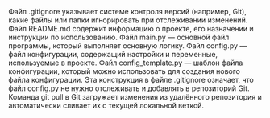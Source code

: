 Файл .gitignore указывает системе контроля версий (например, Git), какие файлы или папки игнорировать при отслеживании изменений. 
Файл README.md содержит информацию о проекте, его назначении и инструкции по использованию.
Файл main.py — основной файл программы, который выполняет основную логику.
Файл config.py — файл конфигурации, содержащий настройки и переменные, используемые в проекте.
Файл config_template.py — шаблон файла конфигурации, который можно использовать для создания нового файла конфигурации. 
Эта конструкция в файле .gitignore означает, что файл config.py не нужно отслеживать и добавлять в репозиторий Git. 
Команда git pull в Git загружает изменения из удалённого репозитория и автоматически сливает их с текущей локальной веткой.
